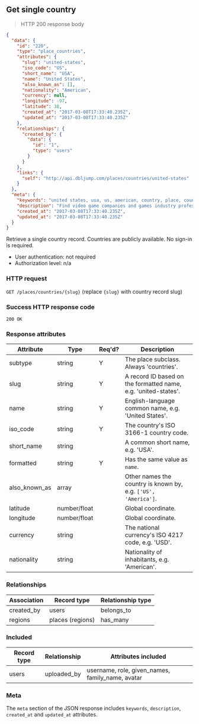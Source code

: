 ## <a name="countries_show"></a>Get single country

> HTTP 200 response body

```JSON
{
  "data": {
    "id": "220",
    "type": "place_countries",
    "attributes": {
      "slug": "united-states",
      "iso_code": "US",
      "short_name": "USA",
      "name": "United States",
      "also_known_as": [],
      "nationality": "American",
      "currency": null,
      "longitude": -97,
      "latitude": 38,
      "created_at": "2017-03-08T17:33:40.235Z",
      "updated_at": "2017-03-08T17:33:40.235Z"
    },
    "relationships": {
      "created_by": {
        "data": {
          "id": "1",
          "type": "users"
        }
      }
    },
    "links": {
      "self": "http://api.dbljump.com/places/countries/united-states"
    }
  },
  "meta": {
    "keywords": "united states, usa, us, american, country, place, country, place, dbljump, video games, pc games, gaming",
    "description": "Find video game companies and games industry professionals from United States at Dbljump.",
    "created_at": "2017-03-08T17:33:40.235Z",
    "updated_at": "2017-03-08T17:33:40.235Z"
  }
}
```

Retrieve a single country record. Countries are publicly available. No sign-in is required.

* User authentication: not required
* Authorization level: n/a

### HTTP request

`GET /places/countries/{slug}` (replace `{slug}` with country record slug)

### Success HTTP response code

`200 OK`

### <a name="country_response_attrs"></a>Response attributes

Attribute | Type | Req'd? | Description
--------- | ---- | ------ | -----------
subtype | string | Y | The place subclass. Always 'countries'.
slug | string | Y | A record ID based on the formatted name, e.g. 'united-states'.
name | string | Y | English-language common name, e.g. 'United States'.
iso_code | string | Y | The country's ISO 3166-1 country code.
short_name | string | | A common short name, e.g. 'USA'.
formatted | string | Y | Has the same value as `name`.
also_known_as | array | | Other names the country is known by, e.g. `['US', 'America']`.
latitude | number/float | | Global coordinate.
longitude | number/float | | Global coordinate.
currency | string | | The national currency's ISO 4217 code, e.g. 'USD'.
nationality | string | | Nationality of inhabitants, e.g. 'American'.

### Relationships

Association | Record type | Relationship type
------------ | ---------- | -----------------
created_by | users | belongs_to |
regions | places (regions) | has_many

### Included

Record type | Relationship | Attributes included
----------- | ------------ | -------------------
users | uploaded_by | username, role, given_names, family_name, avatar

### Meta

The `meta` section of the JSON response includes `keywords`, `description`, `created_at` and `updated_at` attributes.
